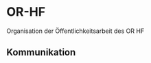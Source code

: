 # OR-HF
Organisation der Öffentlichkeitsarbeit des OR HF

## Kommunikation


<!--stackedit_data:
eyJoaXN0b3J5IjpbLTE4MTUxOTI2NzMsMjA1ODE4NjIzOV19
-->